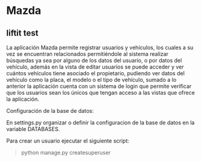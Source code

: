 # Mazda

## liftit test

La aplicación Mazda permite registrar usuarios y vehículos, los cuales a su vez se encuentran relacionados
permitiéndole al sistema realizar búsquedas ya sea por alguno de los datos del usuario, o por datos del vehículo,
además en la vista de editar usuarios se puede acceder y ver cuántos vehículos tiene asociado el propietario,
pudiendo ver datos del vehículo como la placa, el modelo o el tipo de vehículo, sumado a lo anterior la aplicación
cuenta con un sistema de login que permite verificar que los usuarios sean los únicos que tengan acceso a las vistas que ofrece la aplicación.

Configuración de la base de datos:

En settings.py organizar o definir la configuracion de la base de datos en la variable DATABASES. 

Para crear un usuario ejecutar el siguiente script:

> python manage.py createsuperuser


